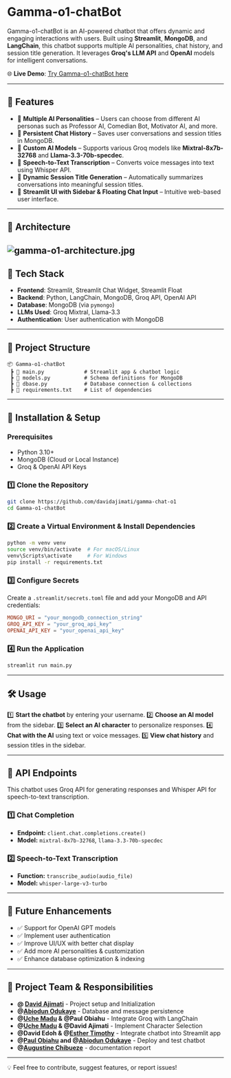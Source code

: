 # Gamma-o1-chatBot
Gamma-o1-chatBot is an AI-powered chatbot that offers dynamic and engaging interactions with users. Built using **Streamlit**, **MongoDB**, and **LangChain**, this chatbot supports multiple AI personalities, chat history, and session title generation. It leverages **Groq's LLM API** and **OpenAI** models for intelligent conversations.

🌐 **Live Demo**: [Try Gamma-o1-chatBot here](https://gamma-chat-1.streamlit.app/)

---

## 🚀 Features

- 🔹 **Multiple AI Personalities** – Users can choose from different AI personas such as Professor AI, Comedian Bot, Motivator AI, and more.
- 🔹 **Persistent Chat History** – Saves user conversations and session titles in MongoDB.
- 🔹 **Custom AI Models** – Supports various Groq models like **Mixtral-8x7b-32768** and **Llama-3.3-70b-specdec**.
- 🔹 **Speech-to-Text Transcription** – Converts voice messages into text using Whisper API.
- 🔹 **Dynamic Session Title Generation** – Automatically summarizes conversations into meaningful session titles.
- 🔹 **Streamlit UI with Sidebar & Floating Chat Input** – Intuitive web-based user interface.

---


## 🚀 Architecture
![gamma-o1-architecture.jpg](gamma-o1-architecture.jpg)
---



## 📌 Tech Stack

- **Frontend**: Streamlit, Streamlit Chat Widget, Streamlit Float
- **Backend**: Python, LangChain, MongoDB, Groq API, OpenAI API
- **Database**: MongoDB (via `pymongo`)
- **LLMs Used**: Groq Mixtral, Llama-3.3
- **Authentication**: User authentication with MongoDB

---

## 📂 Project Structure

```
📦 Gamma-o1-chatBot
 ┣ 📜 main.py             # Streamlit app & chatbot logic
 ┣ 📜 models.py           # Schema definitions for MongoDB
 ┣ 📜 dbase.py            # Database connection & collections
 ┣ 📜 requirements.txt    # List of dependencies
```

---

## 🔧 Installation & Setup

### Prerequisites
- Python 3.10+
- MongoDB (Cloud or Local Instance)
- Groq & OpenAI API Keys

### 1️⃣ Clone the Repository
```bash
git clone https://github.com/davidajimati/gamma-chat-o1
cd Gamma-o1-chatBot
```

### 2️⃣ Create a Virtual Environment & Install Dependencies
```bash
python -m venv venv
source venv/bin/activate  # For macOS/Linux
venv\Scripts\activate     # For Windows
pip install -r requirements.txt
```

### 3️⃣ Configure Secrets
Create a `.streamlit/secrets.toml` file and add your MongoDB and API credentials:
```toml
MONGO_URI = "your_mongodb_connection_string"
GROQ_API_KEY = "your_groq_api_key"
OPENAI_API_KEY = "your_openai_api_key"
```

### 4️⃣ Run the Application
```bash
streamlit run main.py
```

---

## 🛠 Usage

1️⃣ **Start the chatbot** by entering your username.
2️⃣ **Choose an AI model** from the sidebar.
3️⃣ **Select an AI character** to personalize responses.
4️⃣ **Chat with the AI** using text or voice messages.
5️⃣ **View chat history** and session titles in the sidebar.

---

## 📖 API Endpoints
This chatbot uses Groq API for generating responses and Whisper API for speech-to-text transcription.

### 1️⃣ Chat Completion
- **Endpoint:** `client.chat.completions.create()`
- **Model:** `mixtral-8x7b-32768`, `llama-3.3-70b-specdec`

### 2️⃣ Speech-to-Text Transcription
- **Function:** `transcribe_audio(audio_file)`
- **Model:** `whisper-large-v3-turbo`

---

## 🎯 Future Enhancements
- ✅ Support for OpenAI GPT models
- ✅ Implement user authentication
- ✅ Improve UI/UX with better chat display
- ✅ Add more AI personalities & customization
- ✅ Enhance database optimization & indexing

---

## 👥 Project Team & Responsibilities

- **@ [David Ajimati](https://github.com/davidajimati)** - Project setup and Initialization
- **@[Abiodun Odukaye](https://github.com/Xloanx)** - Database and message persistence
- **@[Uche Madu](https://github.com/uche-madu) & @Paul Obiahu** - Integrate Groq with LangChain
- **@[Uche Madu](https://github.com/uche-madu) & @David Ajimati** - Implement Character Selection
- **@David Edoh & @[Esther Timothy](https://github.com/empty-codes)** - Integrate chatbot into Streamlit app
- **@[Paul Obiahu](https://github.com/Data4i) and @[Abiodun Odukaye](https://github.com/Xloanx)** - Deploy and test chatbot
- **@[Augustine Chibueze](https://github.com/austinLorenzMccoy)** - documentation report

---

💡 Feel free to contribute, suggest features, or report issues!
